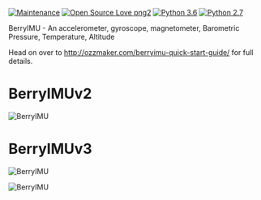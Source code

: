 [![Maintenance](https://img.shields.io/badge/Maintained%3F-yes-green.svg)]()
[![Open Source Love png2](https://badges.frapsoft.com/os/v2/open-source.png?v=103)](https://github.com/ellerbrock/open-source-badges/)
[![Python 3.6](https://img.shields.io/badge/python-3.6-blue.svg)](https://www.python.org/downloads/release/python-360/)
[![Python 2.7](https://img.shields.io/badge/python-2.7-blue.svg)](https://www.python.org/downloads/release/python-360/)

BerryIMU - An accelerometer, gyroscope, magnetometer, Barometric Pressure, Temperature, Altitude

Head on over to http://ozzmaker.com/berryimu-quick-start-guide/ for full details.

<h1>BerryIMUv2</h1>

![BerryIMU](https://ozzmaker.com/wp-content/uploads/2020/08/BerryIMUv2GIT.png "BerryIMUv2")
<h1>BerryIMUv3</h1>

![BerryIMU](https://ozzmaker.com/wp-content/uploads/2020/08/BerryIMUv3Raspberry.png "BerryIMUv3")

![BerryIMU](https://ozzmaker.com/wp-content/uploads/2020/08/BerryIMUv3ArduinoGIT.png "BerryIMUv3")




